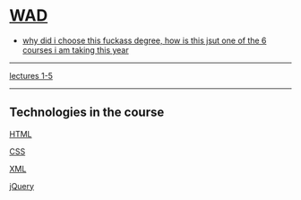 # [WAD](https://github.com/Hanif-K-Musaheb/Year-2-CompSci-Notes/tree/main)



 - [why did i choose this fuckass degree, how is this jsut one of the 6 courses i am taking this year](https://github.com/user-attachments/assets/dc23370c-0d2b-4091-a6a8-4ada49e9302a)
-------------------------------
[lectures 1-5](https://github.com/Hanif-K-Musaheb/Year-2-CompSci-Notes/blob/main/WAD/lectures1-5.md)

-------------------------------
## Technologies in the course
[HTML](https://github.com/Hanif-K-Musaheb/Year-2-CompSci-Notes/blob/main/WAD/html.md)

[CSS](https://github.com/Hanif-K-Musaheb/Year-2-CompSci-Notes/blob/main/WAD/css.md)

[XML]()

[jQuery]()
